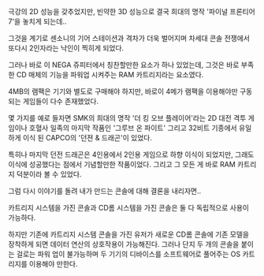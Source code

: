 극강의 2D 성능을 갖추었지만, 빈약한 3D 성능으로 결국 희대의 명작 '파이널 프론티어 7'을 놓치게 되는데..

그것을 계기로 센소니의 기어 스테이션과 격차가 더욱 벌어지며 차세대 콘솔 전쟁에서 또다시 2인자라는 낙인이 찍히게 되었다.

그러나 바로 이 NEGA 쥬피터에서 칭찬할만한 요소가 하나 있었는데, 그것은 바로 부족한 CD 매체의 기능을 파워업 시켜주는 RAM 카트리지라는 요소였다.

4MB의 램팩은 기기와 별도로 구매해야 하지만, 바로이 4메가 램팩을 이용해야만 구동되는 게임들이 다수 존재했었다. 

몇 가지를 예로 들자면 SMK의 희대의 명작 '더 킹 오브 플레이어'라는 2D 대전 격투 게임이나 호혈사 일족의 마지막 작품인 '그루브 온 파이트' 그리고 32비트 기종에서 유일하게 이식 된 CAPCO의 '던젼 & 드래곤'이 있었다.

특히나 마지막 던전 드래곤은 4인용에서 2인용 게임으로 하향 이식이 되었지만, 그래도 이식에 성공했다는 점에서 기념할만한 작품이었다. 그리고 그 모든 게 바로 RAM 카트리지 덕분이라 볼 수 있었다.

그럼 다시 이야기를 돌려 내가 만드는 콘솔에 대해 결론을 내리자면..

카트리지 시스템을 가진 콘솔과 CD롬 시스템을 가진 콘솔은 둘 다 독립적으로 사용이 가능하다.

하지만 기존에 카트리지 시스템 콘솔을 가진 유저가 새로운 CD롬 콘솔에 기존 모델을 장착하게 되면 데이터 연산의 상호작용이 가능해진다. 그러나 단지 두 개의 콘솔을 붙이는 걸로는 파워 업이 불가능하며 두 기기의 디바이스를 소프트웨어로 풀어주는 OS 카트리지를 이용해야 만한다.